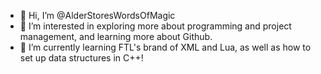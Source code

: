 - 👋 Hi, I’m @AlderStoresWordsOfMagic
- 👀 I’m interested in exploring more about programming and project management, and learning more about Github.
- 🌱 I’m currently learning FTL's brand of XML and Lua, as well as how to set up data structures in C++!

<!---
AlderStoresWordsOfMagic/AlderStoresWordsOfMagic is a ✨ special ✨ repository because its `README.md` (this file) appears on your GitHub profile.
You can click the Preview link to take a look at your changes.
--->
